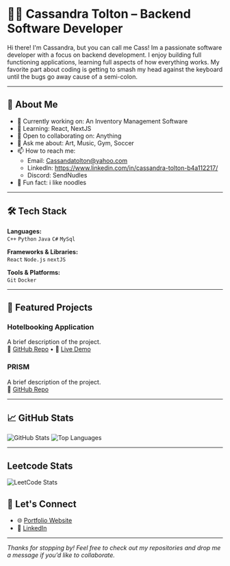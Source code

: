# 👨‍💻 Cassandra Tolton – Backend Software Developer

Hi there! I'm Cassandra, but you can call me Cass! Im a passionate software developer with a focus on backend development. I enjoy building full functioning applications, learning full aspects of how everything works. My favorite part about coding is getting to smash my head against the keyboard until the bugs go away cause of a semi-colon.

---

## 🚀 About Me

- 🔭 Currently working on: An Inventory Management Software
- 🌱 Learning: React, NextJS
- 👯 Open to collaborating on: Anything
- 💬 Ask me about: Art, Music, Gym, Soccer
- 📫 How to reach me: 
    - Email: Cassandatolton@yahoo.com
    - LinkedIn: https://www.linkedin.com/in/cassandra-tolton-b4a112217/
    - Discord: SendNudles
- 🧠 Fun fact: i like noodles

---

## 🛠️ Tech Stack

**Languages:**  
`C++` `Python` `Java` `C#` `MySql`  

**Frameworks & Libraries:**  
`React` `Node.js` `nextJS`

**Tools & Platforms:**  
`Git` `Docker`

---

## 📂 Featured Projects

### Hotelbooking Application
A brief description of the project.  
🔗 [GitHub Repo](https://github.com/CassandraTolton/HotelBookingApplication) • 🚀 [Live Demo](link)

### PRISM
A brief description of the project.  
🔗 [GitHub Repo]()

---

## 📈 GitHub Stats

![GitHub Stats](https://github-readme-stats.vercel.app/api?username=CassandraTolton&show_icons=true&hide_title=true&count_private=true&theme=github_dark)
![Top Languages](https://github-readme-stats.vercel.app/api/top-langs/?username=CassandraTolton&layout=compact&theme=github_dark)

---

## Leetcode Stats
![LeetCode Stats](https://leetcard.jacoblin.cool/CassandraTolton?ext=heatmap&theme=dark&animation=true)

## 🤝 Let's Connect

- 🌐 [Portfolio Website](yourwebsite.com)
- 💼 [LinkedIn](https://www.linkedin.com/in/cassandra-tolton-b4a112217/)

---

_Thanks for stopping by! Feel free to check out my repositories and drop me a message if you’d like to collaborate._


